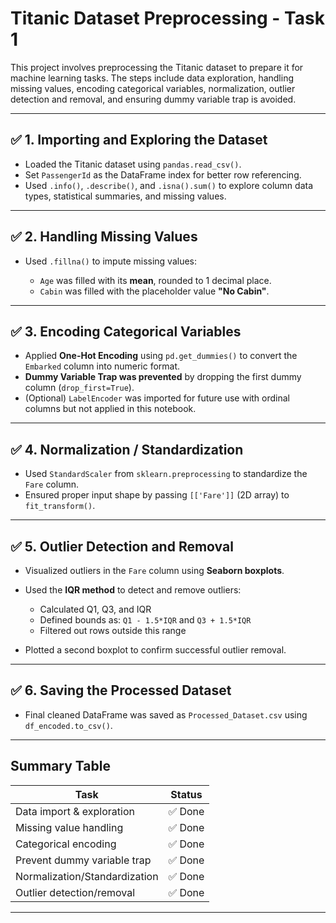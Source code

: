 # Titanic Dataset Preprocessing - Task 1

This project involves preprocessing the Titanic dataset to prepare it for machine learning tasks. The steps include data exploration, handling missing values, encoding categorical variables, normalization, outlier detection and removal, and ensuring dummy variable trap is avoided.

---

## ✅ 1. Importing and Exploring the Dataset

* Loaded the Titanic dataset using `pandas.read_csv()`.
* Set `PassengerId` as the DataFrame index for better row referencing.
* Used `.info()`, `.describe()`, and `.isna().sum()` to explore column data types, statistical summaries, and missing values.

---

## ✅ 2. Handling Missing Values

* Used `.fillna()` to impute missing values:

  * `Age` was filled with its **mean**, rounded to 1 decimal place.
  * `Cabin` was filled with the placeholder value **"No Cabin"**.

---

## ✅ 3. Encoding Categorical Variables

* Applied **One-Hot Encoding** using `pd.get_dummies()` to convert the `Embarked` column into numeric format.
* **Dummy Variable Trap was prevented** by dropping the first dummy column (`drop_first=True`).
* (Optional) `LabelEncoder` was imported for future use with ordinal columns but not applied in this notebook.

---

## ✅ 4. Normalization / Standardization

* Used `StandardScaler` from `sklearn.preprocessing` to standardize the `Fare` column.
* Ensured proper input shape by passing `[['Fare']]` (2D array) to `fit_transform()`.

---

## ✅ 5. Outlier Detection and Removal

* Visualized outliers in the `Fare` column using **Seaborn boxplots**.
* Used the **IQR method** to detect and remove outliers:

  * Calculated Q1, Q3, and IQR
  * Defined bounds as: `Q1 - 1.5*IQR` and `Q3 + 1.5*IQR`
  * Filtered out rows outside this range
* Plotted a second boxplot to confirm successful outlier removal.

---

## ✅ 6. Saving the Processed Dataset

* Final cleaned DataFrame was saved as `Processed_Dataset.csv` using `df_encoded.to_csv()`.

---

## Summary Table

| Task                          | Status |
| ----------------------------- | ------ |
| Data import & exploration     | ✅ Done |
| Missing value handling        | ✅ Done |
| Categorical encoding          | ✅ Done |
| Prevent dummy variable trap   | ✅ Done |
| Normalization/Standardization | ✅ Done |
| Outlier detection/removal     | ✅ Done |

---

